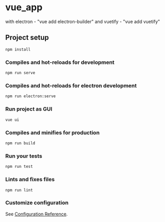 # vue_app

with electron - "vue add electron-builder" and vuetify - "vue add vuetify"

## Project setup

```
npm install
```

### Compiles and hot-reloads for development

```
npm run serve
```

### Compiles and hot-reloads for electron development

```
npm run electron:serve
```

### Run project as GUI

```
vue ui
```

### Compiles and minifies for production

```
npm run build
```

### Run your tests

```
npm run test
```

### Lints and fixes files

```
npm run lint
```

### Customize configuration

See [Configuration Reference](https://cli.vuejs.org/config/).
